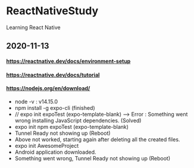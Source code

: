 # ReactNativeStudy
Learning React Native

## 2020-11-13
#### https://reactnative.dev/docs/environment-setup
#### https://reactnative.dev/docs/tutorial
#### https://nodejs.org/en/download/
- node -v : v14.15.0
- npm install -g expo-cli (finished)
- // expo init expoTest (expo-template-blank) --> Error : Something went wrong installing JavaScript dependencies. (Solved)
- expo init npm expoTest (expo-template-blank)
- Tunnel Ready not showing up (Reboot)
- Above not worked, starting again after deleting all the created files.
- expo init AwesomeProject
- Android application downloaded.
- Something went wrong, Tunnel Ready not showing up (Reboot)
